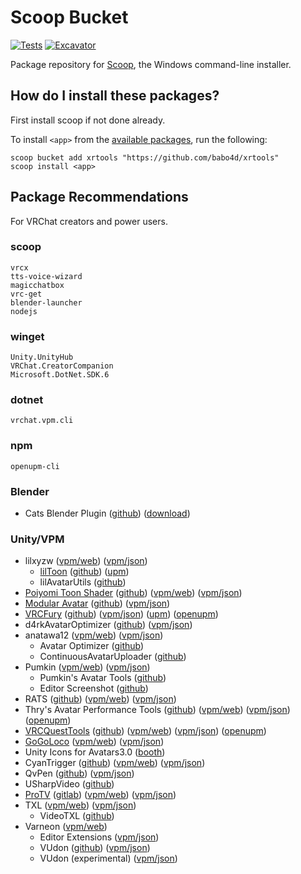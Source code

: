 # Scoop Bucket

[![Tests](https://github.com/babo4d/xrtools/actions/workflows/ci.yml/badge.svg)](https://github.com/babo4d/xrtools/actions/workflows/ci.yml) [![Excavator](https://github.com/babo4d/xrtools/actions/workflows/excavator.yml/badge.svg)](https://github.com/babo4d/xrtools/actions/workflows/excavator.yml)

Package repository for [Scoop](https://scoop.sh), the Windows command-line installer.

## How do I install these packages?

First install scoop if not done already.

To install `<app>` from the [available packages](bucket), run the following:

```pwsh
scoop bucket add xrtools "https://github.com/babo4d/xrtools"
scoop install <app>
```

## Package Recommendations

For VRChat creators and power users.

### scoop

```
vrcx
tts-voice-wizard
magicchatbox
vrc-get
blender-launcher
nodejs
```

### winget

```
Unity.UnityHub
VRChat.CreatorCompanion
Microsoft.DotNet.SDK.6
```

### dotnet

```
vrchat.vpm.cli
```

### npm

```
openupm-cli
```

### Blender

- Cats Blender Plugin ([github](https://github.com/absolute-quantum/cats-blender-plugin)) ([download](https://github.com/michaeldegroot/cats-blender-plugin/archive/development.zip))

### Unity/VPM

- lilxyzw ([vpm/web](https://lilxyzw.github.io/vpm-repos/)) ([vpm/json](https://lilxyzw.github.io/vpm-repos/vpm.json))
    - [lilToon](https://lilxyzw.github.io/lilToon/) ([github](https://github.com/lilxyzw/lilToon)) ([upm](https://github.com/lilxyzw/lilToon.git?path=Assets/lilToon))
    - lilAvatarUtils ([github](https://github.com/lilxyzw/lilAvatarUtils))
- [Poiyomi Toon Shader](https://www.poiyomi.com/) ([github](https://github.com/poiyomi/PoiyomiToonShader)) ([vpm/web](https://poiyomi.github.io/vpm/)) ([vpm/json](https://poiyomi.github.io/vpm/index.json))
- [Modular Avatar](https://modular-avatar.nadena.dev/) ([github](https://github.com/bdunderscore/modular-avatar)) ([vpm/json](https://vpm.nadena.dev/vpm.json))
- [VRCFury](https://vrcfury.com/) ([github](https://github.com/VRCFury/VRCFury)) ([vpm/json](https://vcc.vrcfury.com/)) ([upm](https://github.com/VRCFury/VRCFury?path=com.vrcfury.vrcfury)) ([openupm](https://openupm.com/packages/com.vrcfury.vrcfury/))
- d4rkAvatarOptimizer ([github](https://github.com/d4rkc0d3r/d4rkAvatarOptimizer)) ([vpm/json](https://d4rkc0d3r.github.io/vpm-repos/main.json))
- anatawa12 ([vpm/web](https://vpm.anatawa12.com/)) ([vpm/json](https://vpm.anatawa12.com/vpm.json))
    - Avatar Optimizer ([github](https://github.com/anatawa12/AvatarOptimizer))
    - ContinuousAvatarUploader ([github](https://github.com/anatawa12/ContinuousAvatarUploader))
- Pumkin ([vpm/web](https://rurre.github.io/vpm/)) ([vpm/json](https://rurre.github.io/vpm/index.json))
    - Pumkin's Avatar Tools ([github](https://github.com/rurre/PumkinsAvatarTools))
    - Editor Screenshot ([github](https://github.com/rurre/Editor-Screenshot))
- RATS ([github](https://github.com/rrazgriz/RATS)) ([vpm/web](https://vpm.razgriz.one/)) ([vpm/json](https://vpm.razgriz.one/index.json))
- Thry's Avatar Performance Tools ([github](https://github.com/Thryrallo/VRC-Avatar-Performance-Tools)) ([vpm/web](https://vpm.thry.dev/)) ([vpm/json](https://vpm.thry.dev/index.json)) ([openupm](https://openupm.com/packages/de.thryrallo.vrc.avatar-performance-tools/))
- [VRCQuestTools](https://kurotu.github.io/VRCQuestTools/) ([github](https://github.com/kurotu/VRCQuestTools)) ([vpm/web](https://kurotu.github.io/vpm-repos/)) ([vpm/json](https://kurotu.github.io/vpm-repos/vpm.json)) ([openupm](https://openupm.com/packages/com.github.kurotu.vrc-quest-tools/))
- [GoGoLoco](https://www.gogoloco.net/) ([vpm/web](https://spokeek.github.io/goloco/)) ([vpm/json](https://spokeek.github.io/goloco/index.json))
- Unity Icons for Avatars3.0 ([booth](https://65536.booth.pm/items/2567604))
- CyanTrigger ([github](https://github.com/CyanLaser/CyanTrigger)) ([vpm/web](https://cyanlaser.github.io/CyanTrigger/)) ([vpm/json](https://cyanlaser.github.io/CyanTrigger/index.json))
- QvPen ([github](https://github.com/ureishi/QvPen)) ([vpm/json](https://vpm.ureishi.net/repos.json))
- USharpVideo ([github](https://github.com/MerlinVR/USharpVideo))
- [ProTV](https://protv.dev/) ([gitlab](https://gitlab.com/techanon/protv)) ([vpm/web](https://vpm.techanon.dev/)) ([vpm/json](https://vpm.techanon.dev/index.json))
- TXL ([vpm/web](https://vrctxl.github.io/VPM/)) ([vpm/json](https://vrctxl.github.io/VPM/index.json))
    - VideoTXL ([github](https://github.com/vrctxl/VideoTXL))
- Varneon ([vpm/web](https://vpm.varneon.com/))
    - Editor Extensions ([vpm/json](https://vpm.varneon.com/editor-extensions))
    - VUdon ([github](https://github.com/Varneon/VUdon)) ([vpm/json](https://vpm.varneon.com/vudon))
    - VUdon (experimental) ([vpm/json](https://vpm.varneon.com/vudon-experimental))
